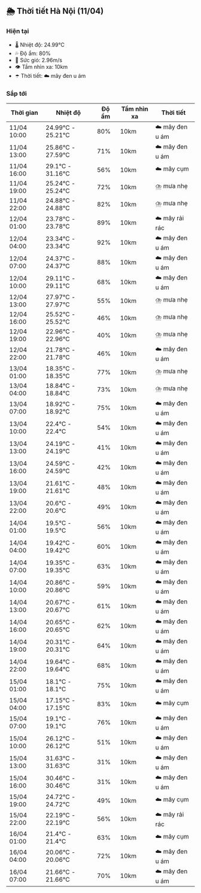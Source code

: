## 🌦️ Thời tiết Hà Nội (11/04)

### Hiện tại

- 🌡️ Nhiệt độ: 24.99℃
- 💦 Độ ẩm: 80%
- 💨 Sức gió: 2.96m/s
- 👁️ Tầm nhìn xa: 10km
- ☂️ Thời tiết: ☁️ mây đen u ám

### Sắp tới

| Thời gian | Nhiệt độ | Độ ẩm | Tầm nhìn xa | Thời tiết |
| --- | --- | --- | --- | --- |
| 11/04 10:00 | 24.99℃ - 25.21℃ | 80% | 10km | ☁️ mây đen u ám |
| 11/04 13:00 | 25.86℃ - 27.59℃ | 71% | 10km | ☁️ mây đen u ám |
| 11/04 16:00 | 29.1℃ - 31.16℃ | 56% | 10km | ☁️ mây cụm |
| 11/04 19:00 | 25.24℃ - 25.24℃ | 72% | 10km | ⛈️ mưa nhẹ |
| 11/04 22:00 | 24.88℃ - 24.88℃ | 82% | 10km | ⛈️ mưa nhẹ |
| 12/04 01:00 | 23.78℃ - 23.78℃ | 89% | 10km | ☁️ mây rải rác |
| 12/04 04:00 | 23.34℃ - 23.34℃ | 92% | 10km | ☁️ mây đen u ám |
| 12/04 07:00 | 24.37℃ - 24.37℃ | 88% | 10km | ☁️ mây đen u ám |
| 12/04 10:00 | 29.11℃ - 29.11℃ | 68% | 10km | ☁️ mây đen u ám |
| 12/04 13:00 | 27.97℃ - 27.97℃ | 55% | 10km | ⛈️ mưa nhẹ |
| 12/04 16:00 | 25.52℃ - 25.52℃ | 46% | 10km | ⛈️ mưa nhẹ |
| 12/04 19:00 | 22.96℃ - 22.96℃ | 40% | 10km | ⛈️ mưa nhẹ |
| 12/04 22:00 | 21.78℃ - 21.78℃ | 46% | 10km | ☁️ mây đen u ám |
| 13/04 01:00 | 18.35℃ - 18.35℃ | 77% | 10km | ⛈️ mưa nhẹ |
| 13/04 04:00 | 18.84℃ - 18.84℃ | 73% | 10km | ⛈️ mưa nhẹ |
| 13/04 07:00 | 18.92℃ - 18.92℃ | 75% | 10km | ☁️ mây đen u ám |
| 13/04 10:00 | 22.4℃ - 22.4℃ | 54% | 10km | ☁️ mây đen u ám |
| 13/04 13:00 | 24.19℃ - 24.19℃ | 41% | 10km | ☁️ mây đen u ám |
| 13/04 16:00 | 24.59℃ - 24.59℃ | 42% | 10km | ☁️ mây đen u ám |
| 13/04 19:00 | 21.61℃ - 21.61℃ | 48% | 10km | ☁️ mây đen u ám |
| 13/04 22:00 | 20.6℃ - 20.6℃ | 49% | 10km | ☁️ mây đen u ám |
| 14/04 01:00 | 19.5℃ - 19.5℃ | 56% | 10km | ☁️ mây đen u ám |
| 14/04 04:00 | 19.42℃ - 19.42℃ | 60% | 10km | ☁️ mây đen u ám |
| 14/04 07:00 | 19.35℃ - 19.35℃ | 63% | 10km | ☁️ mây đen u ám |
| 14/04 10:00 | 20.86℃ - 20.86℃ | 59% | 10km | ☁️ mây đen u ám |
| 14/04 13:00 | 20.67℃ - 20.67℃ | 61% | 10km | ☁️ mây đen u ám |
| 14/04 16:00 | 20.65℃ - 20.65℃ | 62% | 10km | ☁️ mây đen u ám |
| 14/04 19:00 | 20.31℃ - 20.31℃ | 64% | 10km | ☁️ mây đen u ám |
| 14/04 22:00 | 19.64℃ - 19.64℃ | 68% | 10km | ☁️ mây đen u ám |
| 15/04 01:00 | 18.1℃ - 18.1℃ | 75% | 10km | ☁️ mây đen u ám |
| 15/04 04:00 | 17.15℃ - 17.15℃ | 83% | 10km | ☁️ mây cụm |
| 15/04 07:00 | 19.1℃ - 19.1℃ | 76% | 10km | ☁️ mây đen u ám |
| 15/04 10:00 | 26.12℃ - 26.12℃ | 51% | 10km | ☁️ mây đen u ám |
| 15/04 13:00 | 31.63℃ - 31.63℃ | 31% | 10km | ☁️ mây đen u ám |
| 15/04 16:00 | 30.46℃ - 30.46℃ | 31% | 10km | ☁️ mây đen u ám |
| 15/04 19:00 | 24.72℃ - 24.72℃ | 49% | 10km | ☁️ mây cụm |
| 15/04 22:00 | 22.19℃ - 22.19℃ | 56% | 10km | ☁️ mây rải rác |
| 16/04 01:00 | 21.4℃ - 21.4℃ | 63% | 10km | ☁️ mây cụm |
| 16/04 04:00 | 20.06℃ - 20.06℃ | 72% | 10km | ☁️ mây đen u ám |
| 16/04 07:00 | 21.66℃ - 21.66℃ | 70% | 10km | ☁️ mây đen u ám |
